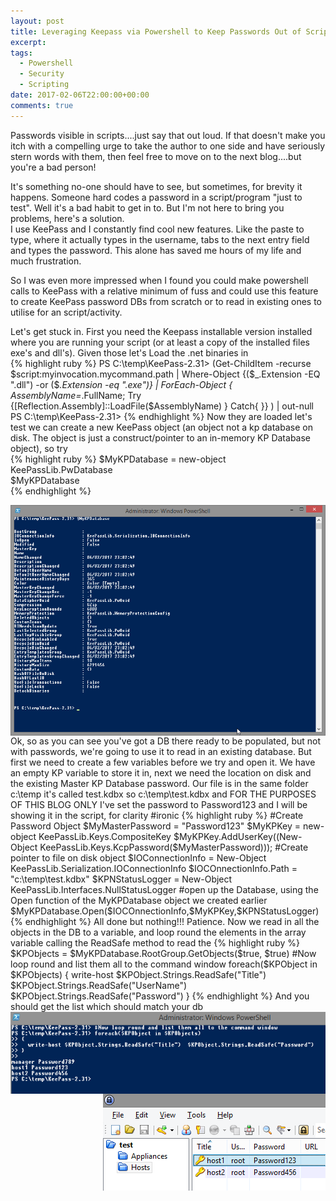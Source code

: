 ```yaml
---
layout: post
title: Leveraging Keepass via Powershell to Keep Passwords Out of Scripts
excerpt: 
tags: 
  - Powershell
  - Security
  - Scripting
date: 2017-02-06T22:00:00+00:00
comments: true
---
```


Passwords visible in scripts....just say that out loud.  If that doesn't make you itch with a compelling urge to take the author to one side and have seriously stern words with them, then feel free to move on to the next blog....but you're a bad person!
  
It's something no-one should have to see, but sometimes, for brevity it happens.  Someone hard codes a password in a script/program "just to test".  Well it's a bad habit to get in to.  But I'm not here to bring you problems, here's a solution.  
I use KeePass and I constantly find cool new features.  Like the paste to type, where it actually types in the username, tabs to the next entry field and types the password.  This alone has saved me hours of my life and much frustration.  
  
So I was even more impressed when I found you could make powershell calls to KeePass with a relative minimum of fuss and could use this feature to create KeePass password DBs from scratch or to read in existing ones to utilise for an script/activity.
  
Let's get stuck in.
First you need the Keepass installable version installed where you are running your script (or at least a copy of the installed files exe's and dll's).
Given those let's Load the .net binaries in  
{% highlight ruby %}
PS C:\temp\KeePass-2.31> (Get-ChildItem -recurse $script:myinvocation.mycommand.path | Where-Object {($_.Extension -EQ ".dll") -or ($_.Extension -eq ".exe")} | ForEach-Object { $AssemblyName=$_.FullName; Try {[Reflection.Assembly]::LoadFile($AssemblyName) } Catch{ }} ) | out-null
PS C:\temp\KeePass-2.31>
{% endhighlight %}
Now they are loaded let's test we can create a new KeePass object (an object not a kp database on disk.  The object is just a construct/pointer to an in-memory KP Database object), so try  
{% highlight ruby %}
$MyKPDatabase = new-object KeePassLib.PwDatabase  
$MyKPDatabase  
{% endhighlight %}

<IMG src="/public/kpass1.png" align="right">  
Ok, so as you can see you've got a DB there ready to be populated, but not with passwords, we're going to use it to read in an existing database.  But first we need to create a few variables before we try and open it.  We have an empty KP variable to store it in, next we need the location on disk and the existing Master KP Database password.  
Our file is in the same folder c:\temp it's called test.kdbx so c:\temp\test.kdbx and FOR THE PURPOSES OF THIS BLOG ONLY I've set the password to Password123 and I will be showing it in the script, for clarity #ironic  
{% highlight ruby %}
#Create Password Object
$MyMasterPassword = "Password123"
$MyKPKey = new-object KeePassLib.Keys.CompositeKey
$MyKPKey.AddUserKey((New-Object KeePassLib.Keys.KcpPassword($MyMasterPassword)));
#Create pointer to file on disk object
$IOConnectionInfo = New-Object KeePassLib.Serialization.IOConnectionInfo
$IOCOnnectionInfo.Path = "c:\temp\test.kdbx"
$KPNStatusLogger = New-Object KeePassLib.Interfaces.NullStatusLogger
#open up the Database, using the Open function of the MyKPDatabase object we created earlier
$MyKPDatabase.Open($IOCOnnectionInfo,$MyKPKey,$KPNStatusLogger)
{% endhighlight %}
All done but nothing!!!  Patience.  Now we read in all the objects in the DB to a variable, and loop round the elements in the array variable calling the ReadSafe method to read the 
{% highlight ruby %}
$KPObjects = $MyKPDatabase.RootGroup.GetObjects($true, $true)
#Now loop round and list them all to the command window
foreach($KPObject in $KPObjects)
{
  write-host $KPObject.Strings.ReadSafe("Title") $KPObject.Strings.ReadSafe("UserName")  $KPObject.Strings.ReadSafe("Password")
}
{% endhighlight %}
And you should get the list  
<IMG src="/public/kpass2.png" align="right">  
which should match your db  
<IMG src="/public/kpass3.png" align="right">  
